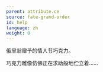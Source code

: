 ```yaml
---
parent: attribute.ce
source: fate-grand-order
id: help
language: zh
weight: 0
---
```


俄里翁赠予的情人节巧克力。

巧克力雕像仿佛正在求助般地伫立着……

